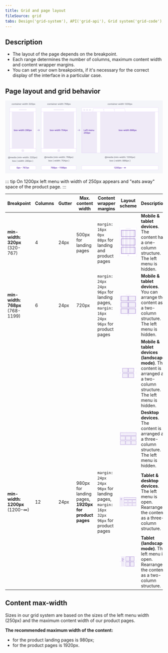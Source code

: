 ```yaml
---
title: Grid and page layout
fileSource: grid
tabs: Design('grid-system'), API('grid-api'), Grid system('grid-code'), Changelog('grid-changelog')
---
```


## Description

- The layout of the page depends on the breakpoint.
- Each range determines the number of columns, maximum content width and content wrapper margins.
- You can set your own breakpoints, if it's necessary for the correct display of the interface in a particular case.

## Page layout and grid behavior

![breakpoints-scheme](static/scheme.png)

::: tip
On 1200px left menu with width of 250px appears and "eats away" space of the product page.
:::

| Breakpoint                      | Columns | Gutter | Max. content width                                    | Content wrapper margins                                                                  | Layout scheme                                                    | Description                                                                                                               |
| ------------------------------- | ------- | ------ | ----------------------------------------------------- | ---------------------------------------------------------------------------------------- | ---------------------------------------------------------------- | ------------------------------------------------------------------------------------------------------------------------- |
| **min-width: 320px** (320-767)  | 4       | 24px   | 500px for landing pages                               | `margin: 16px 0px 80px` for landing and product pages                                   | ![](static/breakpoints-320-mobile.png)             | **Mobile & tablet devices**. The content has a one-column structure. The left menu is hidden.                             |
| **min-width: 768px** (768-1199) | 6       | 24px   | 720px                                                 | `margin: 24px 24px 96px` for landing pages, `margin: 16px 24px 96px` for product pages | ![](static/breakpoints-768-tablet.png)             | **Mobile & tablet devices**. You can arrange the content as a two-column structure. The left menu is hidden.              |
|                                 |         |        |                                                       |                                                                                          | ![](static/breakpoints-768-mobile-landscape.png)   | **Mobile & tablet devices (landscape mode)**. The content is arranged as a two-column structure. The left menu is hidden. |
|                                 |         |        |                                                       |                                                                                          | ![](static/breakpoints-1199-desktop.png)          | **Desktop devices**. The content is arranged as a three-column structure. The left menu is hidden.                        |
| **min-width: 1200px** (1200-∞)  | 12      | 24px   | 980px for landing pages, **1920px for product pages** | `margin: 24px 24px 96px` for landing pages, `margin: 16px 32px 96px` for product pages | ![](static/breakpoints-1200-desktop.png)        | **Tablet & desktop devices**. The left menu is open. Rearrange the content as a three-column structure.                   |
|                                 |         |        |                                                       |                                                                                          | ![](static/breakpoints-1200-tablet-landscape.png) | **Tablet (landscape mode)**. The left menu is open. Rearrange the content as a two-column structure.                      |

## Content max-width

Sizes in our grid system are based on the sizes of the left menu width (250px) and the maximum content width of our product pages.

**The recommended maximum width of the content:**

- for the product landing pages is 980px;
- for the product pages is 1920px.

